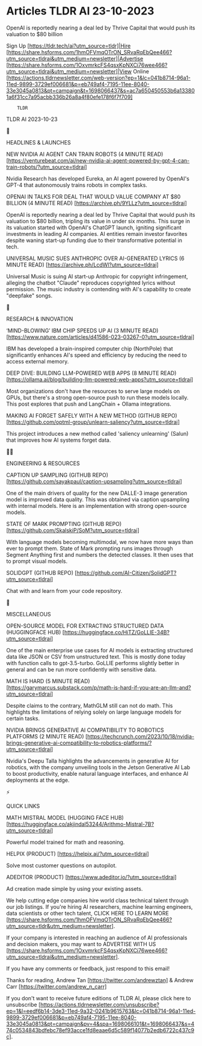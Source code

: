 # Articles TLDR AI 23-10-2023

OpenAI is reportedly nearing a deal led by Thrive Capital that would
push its valuation to $80 billion  

Sign Up [https://tldr.tech/ai?utm_source=tldr]|Hire
[https://share.hsforms.com/1hmOFVmqOTrON_SRvaRqEbQee466?utm_source=tldrai&utm_medium=newsletter]|Advertise
[https://share.hsforms.com/1OxvmrkcFS4qsxKpNXCi76wee466?utm_source=tldrai&utm_medium=newsletter]|View
Online
[https://actions.tldrnewsletter.com/web-version?ep=1&lc=041b8714-96a1-11ed-9899-3729ef006681&p=eb749af4-7195-11ee-8040-33e3045a0813&pt=campaign&t=1698066437&s=ac7a650450553b6a133801a6f31cc7a95acbb336b26a8a4f80efe178f6f7f709]


		TLDR 

TLDR AI 2023-10-23

🚀 

HEADLINES & LAUNCHES

 NEW NVIDIA AI AGENT CAN TRAIN ROBOTS (4 MINUTE READ)
[https://venturebeat.com/ai/new-nvidia-ai-agent-powered-by-gpt-4-can-train-robots/?utm_source=tldrai]


 Nvidia Research has developed Eureka, an AI agent powered by OpenAI's
GPT-4 that autonomously trains robots in complex tasks. 

 OPENAI IN TALKS FOR DEAL THAT WOULD VALUE COMPANY AT $80 BILLION (4
MINUTE READ) [https://archive.ph/9YLLz?utm_source=tldrai] 

 OpenAI is reportedly nearing a deal led by Thrive Capital that would
push its valuation to $80 billion, tripling its value in under six
months. This surge in its valuation started with OpenAI's ChatGPT
launch, igniting significant investments in leading AI companies. AI
entities remain investor favorites despite waning start-up funding due
to their transformative potential in tech. 

 UNIVERSAL MUSIC SUES ANTHROPIC OVER AI-GENERATED LYRICS (6 MINUTE
READ) [https://archive.ph/LcdWl?utm_source=tldrai] 

 Universal Music is suing AI start-up Anthropic for copyright
infringement, alleging the chatbot "Claude" reproduces copyrighted
lyrics without permission. The music industry is contending with AI's
capability to create "deepfake" songs. 

🧠 

RESEARCH & INNOVATION

 ‘MIND-BLOWING’ IBM CHIP SPEEDS UP AI (3 MINUTE READ)
[https://www.nature.com/articles/d41586-023-03267-0?utm_source=tldrai]


 IBM has developed a brain-inspired computer chip (NorthPole) that
significantly enhances AI's speed and efficiency by reducing the need
to access external memory. 

 DEEP DIVE: BUILDING LLM-POWERED WEB APPS (8 MINUTE READ)
[https://ollama.ai/blog/building-llm-powered-web-apps?utm_source=tldrai]


 Most organizations don't have the resources to serve large models on
GPUs, but there's a strong open-source push to run these models
locally. This post explores that push and LangChain + Ollama
integrations. 

 MAKING AI FORGET SAFELY WITH A NEW METHOD (GITHUB REPO)
[https://github.com/optml-group/unlearn-saliency?utm_source=tldrai] 

 This project introduces a new method called 'saliency unlearning'
(Salun) that improves how AI systems forget data. 

🧑‍💻 

ENGINEERING & RESOURCES

 CAPTION UP SAMPLING (GITHUB REPO)
[https://github.com/sayakpaul/caption-upsampling?utm_source=tldrai] 

 One of the main drivers of quality for the new DALLE-3 image
generation model is improved data quality. This was obtained via
caption upsampling with internal models. Here is an implementation
with strong open-source models. 

 STATE OF MARK PROMPTING (GITHUB REPO)
[https://github.com/SkalskiP/SoM?utm_source=tldrai] 

 With language models becoming multimodal, we now have more ways than
ever to prompt them. State of Mark prompting runs images through
Segment Anything first and numbers the detected classes. It then uses
that to prompt visual models. 

 SOLIDGPT (GITHUB REPO)
[https://github.com/AI-Citizen/SolidGPT?utm_source=tldrai] 

 Chat with and learn from your code repository. 

🎁 

MISCELLANEOUS

 OPEN-SOURCE MODEL FOR EXTRACTING STRUCTURED DATA (HUGGINGFACE HUB)
[https://huggingface.co/HiTZ/GoLLIE-34B?utm_source=tldrai] 

 One of the main enterprise use cases for AI models is extracting
structured data like JSON or CSV from unstructured text. This is
mostly done today with function calls to gpt-3.5-turbo. GoLLIE
performs slightly better in general and can be run more confidently
with sensitive data. 

 MATH IS HARD (5 MINUTE READ)
[https://garymarcus.substack.com/p/math-is-hard-if-you-are-an-llm-and?utm_source=tldrai]


 Despite claims to the contrary, MathGLM still can not do math. This
highlights the limitations of relying solely on large language models
for certain tasks. 

 NVIDIA BRINGS GENERATIVE AI COMPATIBILITY TO ROBOTICS PLATFORMS (2
MINUTE READ)
[https://techcrunch.com/2023/10/18/nvidia-brings-generative-ai-compatibility-to-robotics-platforms/?utm_source=tldrai]


 Nvidia's Deepu Talla highlights the advancements in generative AI for
robotics, with the company unveiling tools in the Jetson Generative AI
Lab to boost productivity, enable natural language interfaces, and
enhance AI deployments at the edge. 

⚡ 

QUICK LINKS

 MATH MISTRAL MODEL (HUGGING FACE HUB)
[https://huggingface.co/akjindal53244/Arithmo-Mistral-7B?utm_source=tldrai]


 Powerful model trained for math and reasoning. 

 HELPIX (PRODUCT) [https://helpix.ai/?utm_source=tldrai] 

 Solve most customer questions on autopilot. 

 ADEDITOR (PRODUCT) [https://www.adeditor.io/?utm_source=tldrai] 

 Ad creation made simple by using your existing assets. 

 We help cutting edge companies hire world class technical talent
through our job listings. If you're hiring AI researchers, machine
learning engineers, data scientists or other tech talent, CLICK HERE
TO LEARN MORE
[https://share.hsforms.com/1hmOFVmqOTrON_SRvaRqEbQee466?utm_source=tldr&utm_medium=newsletter].


If your company is interested in reaching an audience of AI
professionals and decision makers, you may want to ADVERTISE WITH US
[https://share.hsforms.com/1OxvmrkcFS4qsxKpNXCi76wee466?utm_source=tldrai&utm_medium=newsletter].


If you have any comments or feedback, just respond to this email! 

Thanks for reading, 
Andrew Tan [https://twitter.com/andrewztan] & Andrew Carr
[https://twitter.com/andrew_n_carr] 

If you don't want to receive future editions of TLDR AI, please click
here to unsubscribe
[https://actions.tldrnewsletter.com/unsubscribe?ep=1&l=eedf6b14-3de3-11ed-9a32-0241b9615763&lc=041b8714-96a1-11ed-9899-3729ef006681&p=eb749af4-7195-11ee-8040-33e3045a0813&pt=campaign&pv=4&spa=1698066101&t=1698066437&s=474c0534843bdfebc78ef93acce1fd8eaae6d5c589f14077b2edb6722c437c9c].